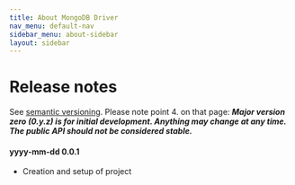 ```yaml
---
title: About MongoDB Driver
nav_menu: default-nav
sidebar_menu: about-sidebar
layout: sidebar
---
```

# Release notes

See [semantic versioning](http://semver.org/). Please note point 4. on that page: **_Major version zero (0.y.z) is for initial development. Anything may change at any time. The public API should not be considered stable._**

#### yyyy-mm-dd 0.0.1
  * Creation and setup of project
